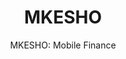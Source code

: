 ---
layout: project
tags: [Payments]
thumbnail: "showcase_mkesho.jpg"
description: "MKESHO is a microfinance product that enables bank clients to save and borrow from their feature phones."
subtitle: "MKESHO: Mobile Finance"
title:  "MKESHO"
slides:
- mkesho1.jpg
- mkesho2.jpg
- mkesho3.jpg
client: Equity Bank
tasks: Payment Integration
project_url: http://ke.equitybankgroup.com/business/products/ways-to-bank/mobile-banking/m-kesho
challenge: MPESA was a blessing to kenyans and kenyan businesses. Soon enough it became an alternative defacto currency that had out grown its initial peer to peer vision. Equity bank required automation of MPESA functionalities in the absence of an MPESA API. 
goals:
- Automate the disbursements and deposits of MPESA in the absence API integration
- Integrate payment transaction to the core banking system
- Deploy loan and savings services via a SIM toolkit application with Safaricom
solution: Project "Ambata" (translated to "connect") was born with the need to innovate and do the impossible. Connect to safaricom and automate trasncation swithout an API. Because MPESA APIs were non existant at the time, we used existing MPESA portal. Using web robots or web drivers, we accurately and securly replicaed the web process to automate and integrate disbursements to and from the core banking system
results: We were able for the first time ever to handle over 2000 MPESA disbursements transactions per minute, from approximately 1000 every hour at best. MKESHO was ground breaking in ushering in numerous bank/mobile products and opeing up MPESA to teh business community in kenya. It opened up the peer to business industry for MPESA 
testimonial: Having tried a number of major software companies in the region, to our surprise, it was a member of the zegetech team that cracked this enormous challenge that put Equity bank onthe map as a mobile focused and innovative brand. We were first to market and we loved it.
testifier_image: profile-karobia.jpg
testifier_name: Eric Karobia
testifier_role: Projects and Innovations @ Equity Bank
---